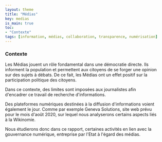 ```yaml
---
layout: theme
title: "Médias"
key: medias
is_main: true
toc:
- "Contexte"
tags: [information, médias, collaboration, transparence, numérisation]
---
```


### Contexte

Les Médias jouent un rôle fondamental dans une démocratie directe. 
Ils informent la population et permettent aux citoyens de se forger une opinion sur des sujets à débats. 
De ce fait, les Médias ont un effet positif sur la participation politique des citoyens.

Dans ce contexte, des limites sont imposées aux journalistes afin d'encadrer ce travail de recherche d'informations.

Des plateformes numériques destinées à la diffusion d'informations voient également le jour. 
Comme par exemple Geneva Solutions, site web prévu pour le mois d'août 2020, sur lequel nous analyserons certains aspects liés à la Wikinomie.

Nous étudierons donc dans ce rapport, certaines activités en lien avec la gouvernance numérique, entreprise par l'Etat à l'égard des médias.